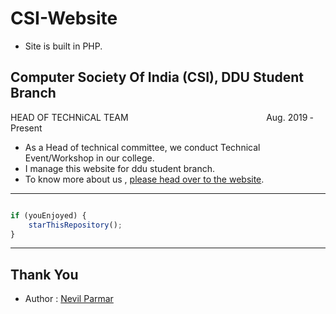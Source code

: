# CSI-Website
- Site is built in PHP.

## Computer Society Of India (CSI), DDU Student Branch 
HEAD OF TECHNiCAL TEAM &nbsp;&nbsp;&nbsp;&nbsp;&nbsp;&nbsp;&nbsp;&nbsp;&nbsp;&nbsp;&nbsp;&nbsp;&nbsp;&nbsp;&nbsp;&nbsp;&nbsp;&nbsp;&nbsp;&nbsp;&nbsp;&nbsp;&nbsp;&nbsp;&nbsp;&nbsp;&nbsp;&nbsp;&nbsp;&nbsp;&nbsp;&nbsp;&nbsp;&nbsp;&nbsp;&nbsp;&nbsp;&nbsp;&nbsp;&nbsp;&nbsp;&nbsp;&nbsp;&nbsp;&nbsp;&nbsp;&nbsp;&nbsp;&nbsp;&nbsp;&nbsp;&nbsp;&nbsp;&nbsp; Aug. 2019 ‑ Present

- As a Head of technical committee, we conduct Technical Event/Workshop in our college.
- I manage this website for ddu student branch.
- To know more about us , [please head over to the website](http://csiddu.in/).

---------

```javascript

if (youEnjoyed) {
    starThisRepository();
}

```

-----------

## Thank You
- Author : [Nevil Parmar](https://nevilparmar.me)
